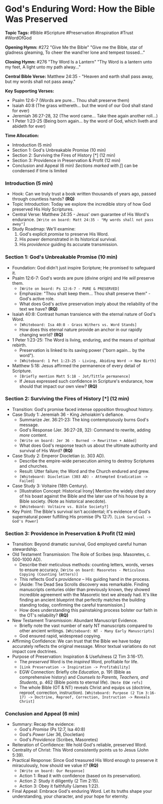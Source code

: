 # God's Enduring Word: How the Bible Was Preserved

**Topic Tags:** #Bible #Scripture #Preservation #Inspiration #Trust #WordOfGod

**Opening Hymn:** #272 "Give Me the Bible" "Give me the Bible, star of gladness
gleaming, To cheer the wand’rer lone and tempest tossed..."

**Closing Hymn:** #276 "Thy Word Is a Lantern" "Thy Word is a lantern unto my
feet, A light unto my path alway..."

**Central Bible Verse:** Matthew 24:35 - "Heaven and earth shall pass away, but
my words shall not pass away."

**Key Supporting Verses:**

- Psalm 12:6-7 (Words are pure... Thou shalt preserve them)
- Isaiah 40:8 (The grass withereth... but the word of our God shall stand for
  ever)
- Jeremiah 36:27-28, 32 (The word came... Take thee again another roll...)
- 1 Peter 1:23-25 (Being born again... by the word of God, which liveth and
  abideth for ever)

**Time Allocation:**

- Introduction (5 min)
- Section 1: God's Unbreakable Promise (10 min)
- Section 2: Surviving the Fires of History [*] (12 min)
- Section 3: Providence in Preservation & Profit (12 min)
- Conclusion and Appeal (6 min) _Sections marked with [_] can be condensed if
  time is limited

### Introduction (5 min)

- Hook: Can we truly trust a book written thousands of years ago, passed through
  countless hands? **(RQ)**
- Topic Introduction: Today we explore the incredible story of how God preserved
  His Holy Scriptures.
- Central Verse: Matthew 24:35 - Jesus' own guarantee of His Word's endurance.
  `[Write on board: Matt 24:35 - "My words shall not pass away"]`
- Study Roadmap: We'll examine:
  1.  God's explicit _promise_ to preserve His Word.
  2.  His _power_ demonstrated in its historical survival.
  3.  His _providence_ guiding its accurate transmission.

### Section 1: God's Unbreakable Promise (10 min)

- Foundation: God didn't just inspire Scripture; He promised to safeguard it.
- Psalm 12:6-7: God's words are pure (divine origin) and He _will_ preserve
  them.
  - `[Write on board: Ps 12:6-7 - PURE & PRESERVED]`
  - Emphasize: "Thou shalt keep them... Thou shalt preserve them" - God's active
    role.
  - What does God's active preservation imply about the reliability of the text
    we have? **(RQ)**
- Isaiah 40:8: Contrast human transience with the eternal nature of God's Word.
  - `[Whiteboard: Isa 40:8 - Grass Withers vs. Word Stands]`
  - How does this eternal nature provide an anchor in our rapidly changing
    world? **(RQ)**
- 1 Peter 1:23-25: The Word is living, enduring, and the means of spiritual
  rebirth.
  - Preservation is linked to its saving power ("born again... by the word").
  - `[Whiteboard: 1 Pet 1:23-25 - Living, Abiding Word -> New Birth]`
- Matthew 5:18: Jesus affirmed the permanence of every detail of Scripture.
  - `[Briefly mention Matt 5:18 - Jot/Tittle permanence]`
  - If Jesus expressed such confidence in Scripture's endurance, how should that
    impact our own view? **(RQ)**

### Section 2: Surviving the Fires of History [*] (12 min)

- Transition: God's promise faced intense opposition throughout history.
- Case Study 1: Jeremiah 36 - King Jehoiakim's defiance.
  - Summarize Jer. 36:21-23: The king contemptuously burns God's message.
  - God's Response (Jer. 36:27-28, 32): Command to rewrite, adding _more_
    content.
  - `[Write on board: Jer 36 - Burned -> Rewritten + Added]`
  - What does God's response teach us about the ultimate authority and survival
    of His Word? **(RQ)**
- Case Study 2: Emperor Diocletian (c. 303 AD).
  - Describe the empire-wide persecution aiming to destroy Scriptures and
    churches.
  - Result: Utter failure; the Word and the Church endured and grew.
  - `[Whiteboard: Diocletian (303 AD) - Attempted Eradication -> Failed]`
- Case Study 3: Voltaire (18th Century).
  - [Illustration Concept: Historical Irony] Mention the widely cited story of
    his boast against the Bible and the later use of his house by a Bible
    society. (Note as historical anecdote).
  - `[Whiteboard: Voltaire vs. Bible Society?]`
- Key Point: The Bible's survival isn't accidental; it's evidence of God's
  supernatural power fulfilling His promise (Ps 12:7).
  `[Link Survival -> God's Power]`

### Section 3: Providence in Preservation & Profit (12 min)

- Transition: Beyond dramatic survival, God employed careful human stewardship.
- Old Testament Transmission: The Role of Scribes (esp. Masoretes, c. 500-1000
  AD).
  - Describe their meticulous methods: counting letters, words, verses to ensure
    accuracy.
    `[Write on board: Masoretes - Meticulous Copying (Counting letters)]`
  - This reflects God's _providence_ – His guiding hand in the process.
  - [Aside: The Dead Sea Scrolls discovery was remarkable. Finding manuscripts
    centuries older than previously known, they showed incredible agreement with
    the Masoretic text we already had. It's like finding an ancient blueprint
    that perfectly matches the building standing today, confirming the careful
    transmission.]
  - How does understanding this painstaking process bolster our faith in the
    OT's reliability? **(RQ)**
- New Testament Transmission: Abundant Manuscript Evidence.
  - Briefly note the vast number of early NT manuscripts compared to other
    ancient writings. `[Whiteboard: NT - Many Early Manuscripts]`
  - God ensured rapid, widespread copying.
- Affirming Confidence: We can trust that the Bible we have today accurately
  reflects the original message. Minor textual variations do not impact core
  doctrines.
- Purpose of Preservation: Inspiration & Usefulness (2 Tim 3:16-17).
  - The _preserved_ Word is the _inspired_ Word, profitable for life.
  - `[Link Preservation -> Inspiration -> Profitability]`
  - EGW Connection: Briefly cite _Education_, p. 191 (Bible as comprehensive
    history) and _Counsels to Parents, Teachers, and Students_, p. 462 (Bible
    points to eternal life). `[Note EGW refs]`
  - The whole Bible (OT & NT) reveals Christ and equips us (doctrine, reproof,
    correction, instruction).
    `[Whiteboard: Purpose (2 Tim 3:16-17) -> Doctrine, Reproof, Correction, Instruction -> Reveals Christ]`

### Conclusion and Appeal (6 min)

- Summary: Recap the evidence:
  - God's _Promise_ (Ps 12:7, Isa 40:8)
  - God's _Power_ (Jer 36, Diocletian)
  - God's _Providence_ (Scribes, Masoretes)
- Reiteration of Confidence: We hold God's reliable, preserved Word.
- Centrality of Christ: This Word consistently points us to Jesus (John 5:39).
- Practical Response: Since God treasured His Word enough to preserve it
  miraculously, how should we value it? **(RQ)**
  - `[Write on board: Our Response]`
  - Action 1: Read it with confidence (based on its preservation).
  - Action 2: Study it diligently (2 Tim 2:15).
  - Action 3: Obey it faithfully (James 1:22).
- Final Appeal: Embrace God's enduring Word. Let its truths shape your
  understanding, your character, and your hope for eternity.
